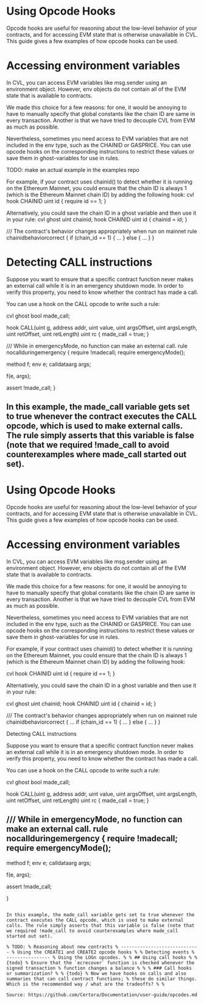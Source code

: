 # Using Opcode Hooks

Opcode hooks are useful for reasoning about the low-level behavior of your contracts, and for accessing EVM state that is otherwise unavailable in CVL. This guide gives a few examples of how opcode hooks can be used.

# Accessing environment variables

In CVL, you can access EVM variables like msg.sender using an environment object. However, env objects do not contain all of the EVM state that is available to contracts.

We made this choice for a few reasons: for one, it would be annoying to have to manually specify that global constants like the chain ID are same in every transaction. Another is that we have tried to decouple CVL from EVM as much as possible.

Nevertheless, sometimes you need access to EVM variables that are not included in the env type, such as the CHAINID or GASPRICE. You can use opcode hooks on the corresponding instructions to restrict these values or save them in ghost-variables for use in rules.

TODO: make an actual example in the examples repo

For example, if your contract uses chainid() to detect whether it is running on the Ethereum Mainnet, you could ensure that the chain ID is always 1 (which is the Ethereum Mainnet chain ID) by adding the following hook: cvl hook CHAINID uint id { require id == 1; }

Alternatively, you could save the chain ID in a ghost variable and then use it in your rule: cvl ghost uint chainid; hook CHAINID uint id { chainid = id; }

/// The contract's behavior changes appropriately when run on mainnet
rule chainidbehaviorcorrect {
if (chain_id == 1) {
...
} else {
...
}
}

# Detecting CALL instructions

Suppose you want to ensure that a specific contract function never makes an external call while it is in an emergency shutdown mode. In order to verify this property, you need to know whether the contract has made a call.

You can use a hook on the CALL opcode to write such a rule:

cvl ghost bool made_call;

hook CALL(uint g, address addr, uint value, uint argsOffset, uint argsLength, uint retOffset, uint retLength) uint rc {
made_call = true;
}

/// While in emergencyMode, no function can make an external call.
rule nocallduringemergency {
require !madecall;
require emergencyMode();

method f;
env e;
calldataarg args;

f(e, args);

assert !made_call;
}

In this example, the made_call variable gets set to true whenever the contract executes the CALL opcode, which is used to make external calls. The rule simply asserts that this variable is false (note that we required !made_call to avoid counterexamples where made_call started out set).
---
# Using Opcode Hooks

Opcode hooks are useful for reasoning about the low-level behavior of your contracts, and for accessing EVM state that is otherwise unavailable in CVL. This guide gives a few examples of how opcode hooks can be used.

# Accessing environment variables

In CVL, you can access EVM variables like msg.sender using an environment object. However, env objects do not contain all of the EVM state that is available to contracts.

We made this choice for a few reasons: for one, it would be annoying to have to manually specify that global constants like the chain ID are same in every transaction. Another is that we have tried to decouple CVL from EVM as much as possible.

Nevertheless, sometimes you need access to EVM variables that are not included in the env type, such as the CHAINID or GASPRICE. You can use opcode hooks on the corresponding instructions to restrict these values or save them in ghost-variables for use in rules.

For example, if your contract uses chainid() to detect whether it is running on the Ethereum Mainnet, you could ensure that the chain ID is always 1 (which is the Ethereum Mainnet chain ID) by adding the following hook:

cvl hook CHAINID uint id { require id == 1; }

Alternatively, you could save the chain ID in a ghost variable and then use it in your rule:

cvl ghost uint chainid; hook CHAINID uint id { chainid = id; }

/// The contract's behavior changes appropriately when run on mainnet rule chainidbehaviorcorrect { ... if (chain_id == 1) { ... } else { ... } }

Detecting CALL instructions

Suppose you want to ensure that a specific contract function never makes an external call while it is in an emergency shutdown mode. In order to verify this property, you need to know whether the contract has made a call.

You can use a hook on the CALL opcode to write such a rule:

cvl ghost bool made_call;

hook CALL(uint g, address addr, uint value, uint argsOffset, uint argsLength, uint retOffset, uint retLength) uint rc { made_call = true; }

/// While in emergencyMode, no function can make an external call. rule nocallduringemergency { require !madecall; require emergencyMode();
---
method f; env e; calldataarg args;

f(e, args);

assert !made_call;

}

```

In this example, the made_call variable gets set to true whenever the contract executes the CALL opcode, which is used to make external calls. The rule simply asserts that this variable is false (note that we required !made_call to avoid counterexamples where made_call started out set).

% TODO: % Reasoning about new contracts % ----------------------------- % Using the CREATE1 and CREATE2 opcode hooks % % Detecting events % ---------------- % Using the LOGn opcodes. % % ## Using call hooks % % {todo} % Ensure that the `ecrecover` function is checked whenever the signed transaction % function changes a balance % % % ### Call hooks or summarization? % % {todo} % Now we have hooks on calls and also summaries that can call contract functions; % these do similar things. Which is the recommended way / what are the tradeoffs? % %

Source: https://github.com/Certora/Documentation/user-guide/opcodes.md
